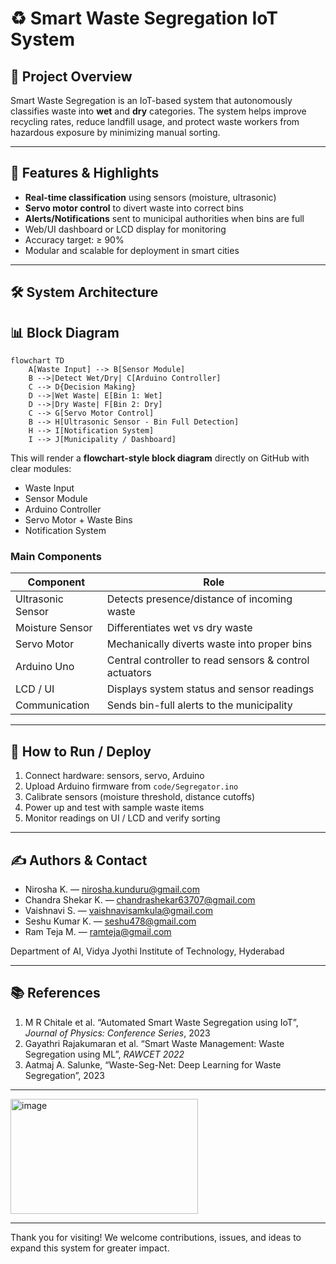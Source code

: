 # ♻️ Smart Waste Segregation IoT System


## 📘 Project Overview

Smart Waste Segregation is an IoT-based system that autonomously classifies waste into **wet** and **dry** categories. The system helps improve recycling rates, reduce landfill usage, and protect waste workers from hazardous exposure by minimizing manual sorting.

---

## 🔧 Features & Highlights

- **Real-time classification** using sensors (moisture, ultrasonic)  
- **Servo motor control** to divert waste into correct bins  
- **Alerts/Notifications** sent to municipal authorities when bins are full  
- Web/UI dashboard or LCD display for monitoring  
- Accuracy target: ≥ 90%  
- Modular and scalable for deployment in smart cities

---

## 🛠️ System Architecture

## 📊 Block Diagram

```mermaid
flowchart TD
    A[Waste Input] --> B[Sensor Module]
    B -->|Detect Wet/Dry| C[Arduino Controller]
    C --> D{Decision Making}
    D -->|Wet Waste| E[Bin 1: Wet]
    D -->|Dry Waste| F[Bin 2: Dry]
    C --> G[Servo Motor Control]
    B --> H[Ultrasonic Sensor - Bin Full Detection]
    H --> I[Notification System]
    I --> J[Municipality / Dashboard]
```



This will render a **flowchart-style block diagram** directly on GitHub with clear modules:

- Waste Input  
- Sensor Module  
- Arduino Controller  
- Servo Motor + Waste Bins  
- Notification System



### Main Components

| Component        | Role                                                   |
|------------------|---------------------------------------------------------|
| Ultrasonic Sensor | Detects presence/distance of incoming waste             |
| Moisture Sensor   | Differentiates wet vs dry waste                         |
| Servo Motor        | Mechanically diverts waste into proper bins           |
| Arduino Uno        | Central controller to read sensors & control actuators |
| LCD / UI          | Displays system status and sensor readings              |
| Communication      | Sends bin-full alerts to the municipality             |

---

## 🧪 How to Run / Deploy

1. Connect hardware: sensors, servo, Arduino  
2. Upload Arduino firmware from `code/Segregator.ino`  
3. Calibrate sensors (moisture threshold, distance cutoffs)  
4. Power up and test with sample waste items  
5. Monitor readings on UI / LCD and verify sorting  

---

## ✍️ Authors & Contact

- Nirosha K. — nirosha.kunduru@gmail.com
- Chandra Shekar K. — chandrashekar63707@gmail.com 
- Vaishnavi S. — vaishnavisamkula@gmail.com  
- Seshu Kumar K. — seshu478@gmail.com   
- Ram Teja M. — ramteja@gmail.com  

Department of AI, Vidya Jyothi Institute of Technology, Hyderabad

---

## 📚 References

1. M R Chitale et al. “Automated Smart Waste Segregation using IoT”, *Journal of Physics: Conference Series*, 2023  
2. Gayathri Rajakumaran et al. “Smart Waste Management: Waste Segregation using ML”, *RAWCET 2022*  
3. Aatmaj A. Salunke, “Waste-Seg-Net: Deep Learning for Waste Segregation”, 2023

---


<img width="300" height="184" alt="image" src="https://github.com/user-attachments/assets/7ba6fc25-7866-421a-8993-6073a5e238e3" />


---

Thank you for visiting! We welcome contributions, issues, and ideas to expand this system for greater impact.  

